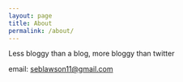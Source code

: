 ```yaml
---
layout: page
title: About
permalink: /about/
---
```


Less bloggy than a blog, more bloggy than twitter

email: seblawson11@gmail.com
